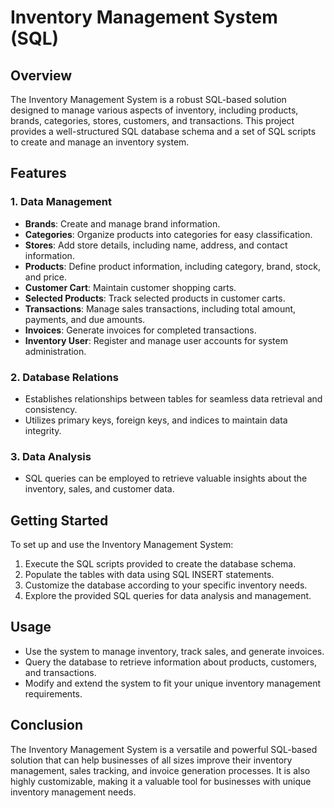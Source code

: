 # Inventory Management System (SQL)

## Overview

The Inventory Management System is a robust SQL-based solution designed to manage various aspects of inventory, including products, brands, categories, stores, customers, and transactions.
This project provides a well-structured SQL database schema and a set of SQL scripts to create and manage an inventory system.

## Features

### 1. Data Management

- **Brands**: Create and manage brand information.
- **Categories**: Organize products into categories for easy classification.
- **Stores**: Add store details, including name, address, and contact information.
- **Products**: Define product information, including category, brand, stock, and price.
- **Customer Cart**: Maintain customer shopping carts.
- **Selected Products**: Track selected products in customer carts.
- **Transactions**: Manage sales transactions, including total amount, payments, and due amounts.
- **Invoices**: Generate invoices for completed transactions.
- **Inventory User**: Register and manage user accounts for system administration.

### 2. Database Relations

- Establishes relationships between tables for seamless data retrieval and consistency.
- Utilizes primary keys, foreign keys, and indices to maintain data integrity.

### 3. Data Analysis

- SQL queries can be employed to retrieve valuable insights about the inventory, sales, and customer data.

## Getting Started

To set up and use the Inventory Management System:

1. Execute the SQL scripts provided to create the database schema.
2. Populate the tables with data using SQL INSERT statements.
3. Customize the database according to your specific inventory needs.
4. Explore the provided SQL queries for data analysis and management.

## Usage

- Use the system to manage inventory, track sales, and generate invoices.
- Query the database to retrieve information about products, customers, and transactions.
- Modify and extend the system to fit your unique inventory management requirements.

## Conclusion

The Inventory Management System is a versatile and powerful SQL-based solution that can help businesses of all sizes improve their inventory management, sales tracking, and invoice generation processes. It is also highly customizable, making it a valuable tool for businesses with unique inventory management needs.
